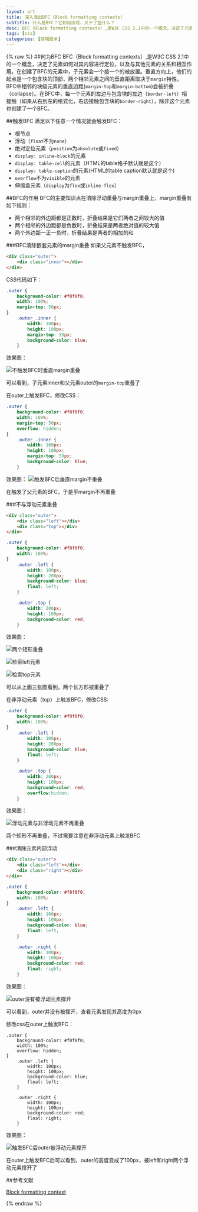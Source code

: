 ```yaml
---
layout: art
title: 深入浅出BFC（Block formatting contexts）
subTitle: 什么是BFC？它如何出现、又干了些什么？
desc: BFC（Block formatting contexts）,是W3C CSS 2.1中的一个概念，决定了元素如何对其内容进行定位，以及与其他元素的关系和相互作用。在创建了BFC的元素中，子元素会一个接一个的被放置...
tags: [css]
categories: [前端技术]
---
```

{% raw %}
##何为BFC
BFC（Block formatting contexts）,是W3C CSS 2.1中的一个概念，决定了元素如何对其内容进行定位，以及与其他元素的关系和相互作用。在创建了BFC的元素中，子元素会一个接一个的被放置。垂直方向上，他们的起点是一个包含块的顶部，两个相邻元素之间的垂直距离取决于```margin```特性。BFC中相邻的块级元素的垂直边距(```margin-top```和```margin-bottom```)会被折叠（collapse）。在BFC中，每一个元素的左边与包含块的左边（```border-left```）相接触（如果从右到左的格式化，右边接触包含块的```border-right```），除非这个元素也创建了一个BFC。

##触发BFC
满足以下任意一个情况就会触发BFC：
* 根节点
* 浮动（```float```不为```none```）
* 绝对定位元素（```position```为```absolute```或```fixed```）
* ```display: inline-block```的元素
* ```display: table-cell```的元素（HTML的table格子默认就是这个）
* ```display: table-caption```的元素(HTML的table caption默认就是这个)
* ```overflow```不为```visible```的元素
* 伸缩盒元素（```display```为```flex```或```inline-flex```）

##BFC的作用
BFC的主要知识点在清除浮动重叠与margin重叠上，margin重叠有如下规则：
* 两个相邻的外边距都是正数时，折叠结果是它们两者之间较大的值
* 两个相邻的外边距都是负数时，折叠结果是两者绝对值的较大值
* 两个外边距一正一负时，折叠结果是两者的相加的和

###BFC清除嵌套元素的margin重叠
如果父元素不触发BFC，
```html
<div class="outer">
	<div class="inner"></div>
</div>
```
CSS代码如下：
```css
.outer {
	background-color: #f0f0f0;
	width: 100%;
	margin-top: 50px;
}
	.outer .inner {
		width: 100px;
		height: 100px;
		margin-top: 50px;
		background-color: blue;
	}
```

效果图：

![不触发BFC时垂直margin重叠](/img/BFC/1.png)

可以看到，子元素inner和父元素outer的```margin-top```重叠了

在outer上触发BFC，修改CSS：
```css
.outer {
	background-color: #f0f0f0;
	width: 100%;
	margin-top: 50px;
	overflow: hidden;
}
	.outer .inner {
		width: 100px;
		height: 100px;
		margin-top: 50px;
		background-color: blue;
	}
```

效果图：
![触发BFC后垂直margin不重叠](/img/BFC/2.png)

在触发了父元素的BFC，于是乎margin不再重叠

###不与浮动元素重叠
```html
<div class="outer">
	<div class="left"></div>
	<div class="top"></div>
</div>
```
```css
.outer {
	background-color: #f0f0f0;
	width: 100%;
}
	.outer .left {
		width: 100px;
		height: 200px;
		background-color: blue;
		float: left;
	}

	.outer .top {
		width: 200px;
		height: 100px;
		background-color: red;
	}
```

效果图：

![两个矩形重叠](/img/BFC/3.png)

![检索left元素](/img/BFC/4.png)

![检索top元素](/img/BFC/5.png)

可以从上面三张图看到，两个长方形被重叠了

在非浮动元素（top）上触发BFC，修改CSS:
```css
.outer {
	background-color: #f0f0f0;
	width: 100%;
}
	.outer .left {
		width: 100px;
		height: 200px;
		background-color: blue;
		float: left;
	}

	.outer .top {
		width: 200px;
		height: 100px;
		background-color: red;
		overflow:hidden;
	}
```

效果图：

![浮动元素与非浮动元素不再重叠](/img/BFC/6.png)

两个矩形不再重叠，不过需要注意在非浮动元素上触发BFC

###清除元素内部浮动
```html
<div class="outer">
	<div class="left"></div>
	<div class="right"></div>
</div>
```

```css
.outer {
	background-color: #f0f0f0;
	width: 100%;
}
	.outer .left {
		width: 100px;
		height: 100px;
		background-color: blue;
		float: left;
	}

	.outer .right {
		width: 100px;
		height: 100px;
		background-color: red;
		float: right;
	}
```
效果图：

![outer没有被浮动元素撑开](/img/BFC/7.png)

可以看到，outer并没有被撑开，查看元素发现其高度为0px

修改css在outer上触发BFC：
```
.outer {
	background-color: #f0f0f0;
	width: 100%;
	overflow: hidden;
}
	.outer .left {
		width: 100px;
		height: 100px;
		background-color: blue;
		float: left;
	}

	.outer .right {
		width: 100px;
		height: 100px;
		background-color: red;
		float: right;
	}
```
效果图：

![触发BFC后outer被浮动元素撑开](/img/BFC/8.png)

在outer上触发BFC后可以看到，outer的高度变成了100px，被left和right两个浮动元素撑开了

##参考文献

[Block formatting context](https://developer.mozilla.org/en-US/docs/Web/Guide/CSS/Block_formatting_context)

{% endraw %}





